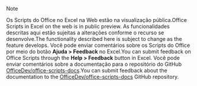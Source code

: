 > [!NOTE]
> <span data-ttu-id="2a43d-101">Os Scripts do Office no Excel na Web estão na visualização pública.</span><span class="sxs-lookup"><span data-stu-id="2a43d-101">Office Scripts in Excel on the web is in public preview.</span></span> <span data-ttu-id="2a43d-102">As funcionalidades descritas aqui estão sujeitas a alterações conforme o recurso se desenvolve.</span><span class="sxs-lookup"><span data-stu-id="2a43d-102">The functionality described here is subject to change as the feature develops.</span></span> <span data-ttu-id="2a43d-103">Você pode enviar comentários sobre os Scripts do Office por meio do botão **Ajuda > Feedback** no Excel.</span><span class="sxs-lookup"><span data-stu-id="2a43d-103">You can submit feedback on Office Scripts through the **Help > Feedback** button in Excel.</span></span> <span data-ttu-id="2a43d-104">Você pode enviar comentários sobre a documentação para o repositório do GitHub [OfficeDev/office-scripts-docs](https://github.com/OfficeDev/office-scripts-docs/issues).</span><span class="sxs-lookup"><span data-stu-id="2a43d-104">You can submit feedback about the documentation to the [OfficeDev/office-scripts-docs](https://github.com/OfficeDev/office-scripts-docs/issues) GitHub repository.</span></span>
